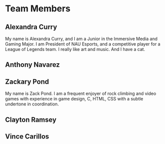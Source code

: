 # Team Members

## Alexandra Curry
My name is Alexandra Curry, and I am a Junior in the Immersive Media and Gaming
Major. I am President of NAU Esports, and a competitive player for a League
of Legends team. I really like art and music. And I have a cat.

## Anthony Navarez
## Zackary Pond
My name is Zack Pond. I am a frequent enjoyer of rock climbing and video games 
with experience in game design, C, HTML, CSS with a subtle undertone in 
coordination.
## Clayton Ramsey
## Vince Carillos
